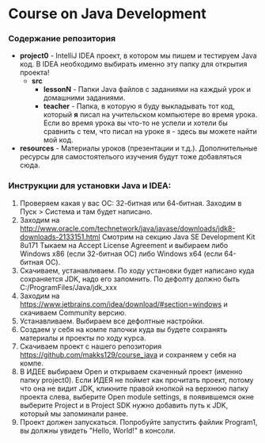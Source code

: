 # Course on Java Development

### Содержание репозитория

- **project0** - IntelliJ IDEA проект, в котором мы пишем и тестируем Java код. В IDEA необходимо выбирать именно эту папку для открытия проекта!
  - **src**
    - **lessonN** - Папки Java файлов с заданиями на каждый урок и домашними заданиями.
    - **teacher** - Папка, в которую я буду выкладывать тот код, который **я** писал на учительском компьютере во время урока. Если во время урока вы что-то не успели и хотели бы сравнить с тем, что писал на уроке я - здесь вы можете найти мой код.
- **resources** - Материалы уроков (презентации и т.д.). Дополнительные ресурсы для самостоятелього изучения будут тоже добавляться сюда.



### Инструкции для установки Java и IDEA:

1. Проверяем какая у вас ОС: 32-битная или 64-битная. Заходим в Пуск > Система и там будет написано.
2. Заходим на http://www.oracle.com/technetwork/java/javase/downloads/jdk8-downloads-2133151.html
Cмотрим на секцию Java SE Development Kit 8u171
Тыкаем на Accept License Agreement и выбираем либо Windows x86 (если 32-битная ОС) либо Windows x64 (если 64-битная ОС).
3. Скачиваем, устанавливаем. По ходу установки будет написано куда сохраняется JDK, надо его запомнить. По дефолту должно быть C:/ProgramFiles/Java/jdk_xxx
4. Заходим на https://www.jetbrains.com/idea/download/#section=windows и скачиваем Community версию.
5. Устанавливаем. Выбираем все дефолтные настройки.
6. Создаем у себя на компе папочки куда вы будете сохранять материалы и проекты по ходу курса.
7. Скачиваем проект с нашего репозитория https://github.com/makks129/course_java и сохраняем у себя на компе.
8. В ИДЕЕ выбираем Open и открываем скаченный проект (именно папку project0). Если ИДЕЯ не поймет как прочитать проект, потому что она не видит JDK, кликните правой кнопкой на верхнюю папку проекта слева, выберите Open module settings, в появившемся окне выберите Project и в Project SDK нужно добавить путь к JDK, который мы запоминали ранее.
9. Проект должен запускаться. Попробуйте запустить файлик Program1, вы должны увидеть "Hello, World!" в консоли.

